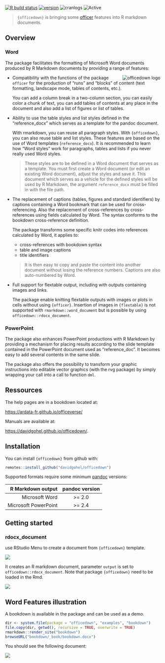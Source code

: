 
<!-- README.md is generated from README.Rmd. Please edit that file -->

[![R build
status](https://github.com/davidgohel/officedown/workflows/R-CMD-check/badge.svg)](https://github.com/davidgohel/officedown/actions)
[![version](https://www.r-pkg.org/badges/version/officedown)](https://CRAN.R-project.org/package=officedown)
![cranlogs](https://cranlogs.r-pkg.org/badges/officedown)
![Active](https://www.repostatus.org/badges/latest/active.svg)

> `{officedown}` is bringing some
> [officer](https://cran.r-project.org/package=officer) features into R
> markdown documents.

## Overview

### Word

The package facilitates the formatting of Microsoft Word documents
produced by R Markdown documents by providing a range of features:

<a href="https://github.com/davidgohel/officedown"><img src="man/figures/logo.png" alt="officedown logo" align="right" /></a>

  - Compatibility with the functions of the package `officer` for the
    production of “runs” and “blocks” of content (text formatting,
    landscape mode, tables of contents, etc.).
    
    You can add a column break in a two-column section, you can easily
    color a chunk of text, you can add tables of contents at any place
    in the document and also add a list of figures or list of tables.

  - Ability to use the table styles and list styles defined in the
    “reference\_docx” which serves as a template for the pandoc
    document.
    
    With rmarkdown, you can reuse all paragraph styles. With
    `{officedown}`, you can also reuse table and list styles. These
    features are based on the use of Word templates (`reference_docx`).
    It is recommended to learn how “Word styles” work for paragraphs,
    tables and lists if you never really used Word styles.
    
    > These styles are to be defined in a Word document that serves as a
    > template. You must first create a Word document (or edit an
    > existing Word document), adjust the styles and save it. This
    > document which serves as a vehicle for the defined styles will be
    > used by R Markdown, the argument `reference_docx` must be filled
    > in with the file path.

  - The replacement of captions (tables, figures and standard
    identifiers) by captions containing a Word bookmark that can be used
    for cross-referencing. Also the replacement of cross-references by
    cross-references using fields calculated by Word. The syntax
    conforms to the bookdown cross-reference definition.
    
    The package transforms some specific knitr codes into references
    calculated by Word, it applies to:
    
      - cross-references with bookdown syntax
      - table and image captions
      - title identifiers
    
    > It is then easy to copy and paste the content into another
    > document without losing the reference numbers. Captions are also
    > auto-numbered by Word.

  - Full support for flextable output, including with outputs containing
    images and links.
    
    The package enable knitting flextable outputs with images or plots
    in cells without using `{officer}`. Insertion of images in
    `{flextable}` is not supported with `rmarkdown::word_document` but
    is possible by using `officedown::rdocx_document`.

### PowerPoint

The package also enhances PowerPoint productions with R Markdown by
providing a mechanism for placing results according to the slide
template contained in the PowerPoint document used as “reference\_doc”.
It becomes easy to add several contents in the same slide.

The package also offers the possibility to transform your graphic
instructions into editable vector graphics (with the rvg package) by
simply wrapping your call into a call to function `dml`.

## Ressources

The help pages are in a bookdown located at:

<https://ardata-fr.github.io/officeverse/>

Manuals are available at:

<https://davidgohel.github.io/officedown/>.

## Installation

You can install `{officedown}` from github with:

``` r
remotes::install_github("davidgohel/officedown")
```

Supported formats require some minimum
[pandoc](https://pandoc.org/installing.html) versions:

|    R Markdown output | pandoc version |
| -------------------: | :------------: |
|       Microsoft Word |    \>= 2.0     |
| Microsoft PowerPoint |    \>= 2.4     |

## Getting started

### rdocx\_document

use RStudio Menu to create a document from `{officedown}` template.

![](man/figures/README-rstudio-new.png)

It creates an R markdown document, parameter `output` is set to
`officedown::rdocx_document`. Note that package `{officedown}` need to
be loaded in the Rmd.

![](man/figures/README-minimal-rmd.png)

## Word Features illustration

A bookdown is available in the package and can be used as a demo.

``` r
dir <- system.file(package = "officedown", "examples", "bookdown")
file.copy(dir, getwd(), recursive = TRUE, overwrite = TRUE)
rmarkdown::render_site("bookdown")
browseURL("bookdown/_book/bookdown.docx")
```

You should see the following document:

![](man/figures/README-bookdown.png)
